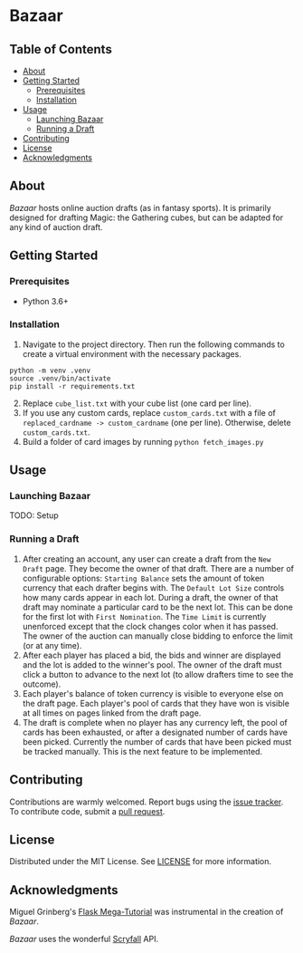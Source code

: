 <!-- omit in TOC -->
# Bazaar

<!-- omit in TOC -->
## Table of Contents
- [About](#about)
- [Getting Started](#getting-started)
  - [Prerequisites](#prerequisites)
  - [Installation](#installation)
- [Usage](#usage)
  - [Launching Bazaar](#launching-bazaar)
  - [Running a Draft](#running-a-draft)
- [Contributing](#contributing)
- [License](#license)
- [Acknowledgments](#acknowledgments)

## About
_Bazaar_ hosts online auction drafts (as in fantasy sports). It is primarily designed for drafting Magic: the Gathering cubes, but can be adapted for any kind of auction draft.

## Getting Started

### Prerequisites
- Python 3.6+
### Installation
1. Navigate to the project directory. Then run the following commands to create a virtual environment with the necessary packages.
```
python -m venv .venv
source .venv/bin/activate
pip install -r requirements.txt
```
2. Replace `cube_list.txt` with your cube list (one card per line).
3. If you use any custom cards, replace `custom_cards.txt` with a file of `replaced_cardname -> custom_cardname` (one per line). Otherwise, delete `custom_cards.txt`.
4. Build a folder of card images by running `python fetch_images.py`

## Usage
### Launching Bazaar
TODO: Setup
### Running a Draft
1. After creating an account, any user can create a draft from the `New Draft` page. They become the owner of that draft. There are a number of configurable options:  `Starting Balance` sets the amount of token currency that each drafter begins with. The `Default Lot Size` controls how many cards appear in each lot. During a draft, the owner of that draft may nominate a particular card to be the next lot. This can be done for the first lot with `First Nomination`. The `Time Limit` is currently unenforced except that the clock changes color when it has passed. The owner of the auction can manually close bidding to enforce the limit (or at any time).
2. After each player has placed a bid, the bids and winner are displayed and the lot is added to the winner's pool. The owner of the draft must click a button to advance to the next lot (to allow drafters time to see the outcome).
3. Each player's balance of token currency is visible to everyone else on the draft page. Each player's pool of cards that they have won is visible at all times on pages linked from the draft page.
4. The draft is complete when no player has any currency left, the pool of cards has been exhausted, or after a designated number of cards have been picked. Currently the number of cards that have been picked must be tracked manually. This is the next feature to be implemented. 

## Contributing
Contributions are warmly welcomed. Report bugs using the [issue tracker][issues]. To contribute code, submit a [pull request][pull_requests].

## License
Distributed under the MIT License. See [LICENSE](LICENSE) for more information.

## Acknowledgments
Miguel Grinberg's [Flask Mega-Tutorial][mega_tutorial] was instrumental in the creation of _Bazaar_.

_Bazaar_ uses the wonderful [Scryfall](https://scryfall.com/) API.


[issues]: https://github.com/dillonplunkett/bazaar/issues
[pull_requests]: https://help.github.com/en/github/collaborating-with-issues-and-pull-requests/about-pull-requests
[mega_tutorial]: https://courses.miguelgrinberg.com/p/flask-mega-tutorial
